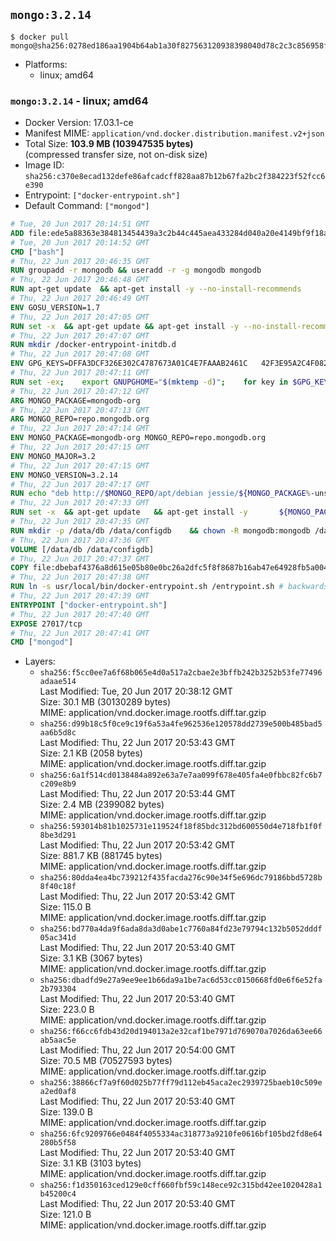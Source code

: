 ## `mongo:3.2.14`

```console
$ docker pull mongo@sha256:0278ed186aa1904b64ab1a30f827563120938398040d78c2c3c856958f75dbff
```

-	Platforms:
	-	linux; amd64

### `mongo:3.2.14` - linux; amd64

-	Docker Version: 17.03.1-ce
-	Manifest MIME: `application/vnd.docker.distribution.manifest.v2+json`
-	Total Size: **103.9 MB (103947535 bytes)**  
	(compressed transfer size, not on-disk size)
-	Image ID: `sha256:c370e8ecad132defe86afcadcff828aa87b12b67fa2bc2f384223f52fcc6e390`
-	Entrypoint: `["docker-entrypoint.sh"]`
-	Default Command: `["mongod"]`

```dockerfile
# Tue, 20 Jun 2017 20:14:51 GMT
ADD file:ede5a88363e384813454439a3c2b44c445aea433284d040a20e4149bf9f18a5c in / 
# Tue, 20 Jun 2017 20:14:52 GMT
CMD ["bash"]
# Thu, 22 Jun 2017 20:46:35 GMT
RUN groupadd -r mongodb && useradd -r -g mongodb mongodb
# Thu, 22 Jun 2017 20:46:48 GMT
RUN apt-get update 	&& apt-get install -y --no-install-recommends 		ca-certificates			jq 		numactl 	&& rm -rf /var/lib/apt/lists/*
# Thu, 22 Jun 2017 20:46:49 GMT
ENV GOSU_VERSION=1.7
# Thu, 22 Jun 2017 20:47:05 GMT
RUN set -x 	&& apt-get update && apt-get install -y --no-install-recommends wget && rm -rf /var/lib/apt/lists/* 	&& wget -O /usr/local/bin/gosu "https://github.com/tianon/gosu/releases/download/$GOSU_VERSION/gosu-$(dpkg --print-architecture)" 	&& wget -O /usr/local/bin/gosu.asc "https://github.com/tianon/gosu/releases/download/$GOSU_VERSION/gosu-$(dpkg --print-architecture).asc" 	&& export GNUPGHOME="$(mktemp -d)" 	&& gpg --keyserver ha.pool.sks-keyservers.net --recv-keys B42F6819007F00F88E364FD4036A9C25BF357DD4 	&& gpg --batch --verify /usr/local/bin/gosu.asc /usr/local/bin/gosu 	&& rm -r "$GNUPGHOME" /usr/local/bin/gosu.asc 	&& chmod +x /usr/local/bin/gosu 	&& gosu nobody true 	&& apt-get purge -y --auto-remove wget
# Thu, 22 Jun 2017 20:47:07 GMT
RUN mkdir /docker-entrypoint-initdb.d
# Thu, 22 Jun 2017 20:47:08 GMT
ENV GPG_KEYS=DFFA3DCF326E302C4787673A01C4E7FAAAB2461C 	42F3E95A2C4F08279C4960ADD68FA50FEA312927
# Thu, 22 Jun 2017 20:47:11 GMT
RUN set -ex; 	export GNUPGHOME="$(mktemp -d)"; 	for key in $GPG_KEYS; do 		gpg --keyserver ha.pool.sks-keyservers.net --recv-keys "$key"; 	done; 	gpg --export $GPG_KEYS > /etc/apt/trusted.gpg.d/mongodb.gpg; 	rm -r "$GNUPGHOME"; 	apt-key list
# Thu, 22 Jun 2017 20:47:12 GMT
ARG MONGO_PACKAGE=mongodb-org
# Thu, 22 Jun 2017 20:47:13 GMT
ARG MONGO_REPO=repo.mongodb.org
# Thu, 22 Jun 2017 20:47:14 GMT
ENV MONGO_PACKAGE=mongodb-org MONGO_REPO=repo.mongodb.org
# Thu, 22 Jun 2017 20:47:15 GMT
ENV MONGO_MAJOR=3.2
# Thu, 22 Jun 2017 20:47:15 GMT
ENV MONGO_VERSION=3.2.14
# Thu, 22 Jun 2017 20:47:17 GMT
RUN echo "deb http://$MONGO_REPO/apt/debian jessie/${MONGO_PACKAGE%-unstable}/$MONGO_MAJOR main" | tee "/etc/apt/sources.list.d/${MONGO_PACKAGE%-unstable}.list"
# Thu, 22 Jun 2017 20:47:33 GMT
RUN set -x 	&& apt-get update 	&& apt-get install -y 		${MONGO_PACKAGE}=$MONGO_VERSION 		${MONGO_PACKAGE}-server=$MONGO_VERSION 		${MONGO_PACKAGE}-shell=$MONGO_VERSION 		${MONGO_PACKAGE}-mongos=$MONGO_VERSION 		${MONGO_PACKAGE}-tools=$MONGO_VERSION 	&& rm -rf /var/lib/apt/lists/* 	&& rm -rf /var/lib/mongodb 	&& mv /etc/mongod.conf /etc/mongod.conf.orig
# Thu, 22 Jun 2017 20:47:35 GMT
RUN mkdir -p /data/db /data/configdb 	&& chown -R mongodb:mongodb /data/db /data/configdb
# Thu, 22 Jun 2017 20:47:36 GMT
VOLUME [/data/db /data/configdb]
# Thu, 22 Jun 2017 20:47:37 GMT
COPY file:dbebaf4376a8d615e05b80e0bc26a2dfc5f8f8687b16ab47e64928fb5a00498d in /usr/local/bin/ 
# Thu, 22 Jun 2017 20:47:38 GMT
RUN ln -s usr/local/bin/docker-entrypoint.sh /entrypoint.sh # backwards compat
# Thu, 22 Jun 2017 20:47:39 GMT
ENTRYPOINT ["docker-entrypoint.sh"]
# Thu, 22 Jun 2017 20:47:40 GMT
EXPOSE 27017/tcp
# Thu, 22 Jun 2017 20:47:41 GMT
CMD ["mongod"]
```

-	Layers:
	-	`sha256:f5cc0ee7a6f68b065e4d0a517a2cbae2e3bffb242b3252b53fe77496adaae514`  
		Last Modified: Tue, 20 Jun 2017 20:38:12 GMT  
		Size: 30.1 MB (30130289 bytes)  
		MIME: application/vnd.docker.image.rootfs.diff.tar.gzip
	-	`sha256:d99b18c5f0ce9c19f6a53a4fe962536e120578dd2739e500b485bad5aa6b5d8c`  
		Last Modified: Thu, 22 Jun 2017 20:53:43 GMT  
		Size: 2.1 KB (2058 bytes)  
		MIME: application/vnd.docker.image.rootfs.diff.tar.gzip
	-	`sha256:6a1f514cd0138484a892e63a7e7aa099f678e405fa4e0fbbc82fc6b7c209e8b9`  
		Last Modified: Thu, 22 Jun 2017 20:53:44 GMT  
		Size: 2.4 MB (2399082 bytes)  
		MIME: application/vnd.docker.image.rootfs.diff.tar.gzip
	-	`sha256:593014b81b1025731e119524f18f85bdc312bd600550d4e718fb1f0f8be3d291`  
		Last Modified: Thu, 22 Jun 2017 20:53:42 GMT  
		Size: 881.7 KB (881745 bytes)  
		MIME: application/vnd.docker.image.rootfs.diff.tar.gzip
	-	`sha256:80dda4ea4bc739212f435facda276c90e34f5e696dc79186bbd5728b8f40c18f`  
		Last Modified: Thu, 22 Jun 2017 20:53:42 GMT  
		Size: 115.0 B  
		MIME: application/vnd.docker.image.rootfs.diff.tar.gzip
	-	`sha256:bd770a4da9f6ada8da3d0abe1c7760a84fd23e79794c132b5052dddf05ac341d`  
		Last Modified: Thu, 22 Jun 2017 20:53:40 GMT  
		Size: 3.1 KB (3067 bytes)  
		MIME: application/vnd.docker.image.rootfs.diff.tar.gzip
	-	`sha256:dbadfd9e27a9ee9ee1b66da9a1be7ac6d53cc0150668fd0e6f6e52fa2b793304`  
		Last Modified: Thu, 22 Jun 2017 20:53:40 GMT  
		Size: 223.0 B  
		MIME: application/vnd.docker.image.rootfs.diff.tar.gzip
	-	`sha256:f66cc6fdb43d20d194013a2e32caf1be7971d769070a7026da63ee66ab5aac5e`  
		Last Modified: Thu, 22 Jun 2017 20:54:00 GMT  
		Size: 70.5 MB (70527593 bytes)  
		MIME: application/vnd.docker.image.rootfs.diff.tar.gzip
	-	`sha256:38866cf7a9f60d025b77ff79d112eb45aca2ec2939725baeb10c509ea2ed0af8`  
		Last Modified: Thu, 22 Jun 2017 20:53:40 GMT  
		Size: 139.0 B  
		MIME: application/vnd.docker.image.rootfs.diff.tar.gzip
	-	`sha256:6fc9209766e0484f4055334ac318773a9210fe0616bf105bd2fd8e64280b5f58`  
		Last Modified: Thu, 22 Jun 2017 20:53:40 GMT  
		Size: 3.1 KB (3103 bytes)  
		MIME: application/vnd.docker.image.rootfs.diff.tar.gzip
	-	`sha256:f1d350163ced129e0cff660fbf59c148ece92c315bd42ee1020428a1b45200c4`  
		Last Modified: Thu, 22 Jun 2017 20:53:40 GMT  
		Size: 121.0 B  
		MIME: application/vnd.docker.image.rootfs.diff.tar.gzip
